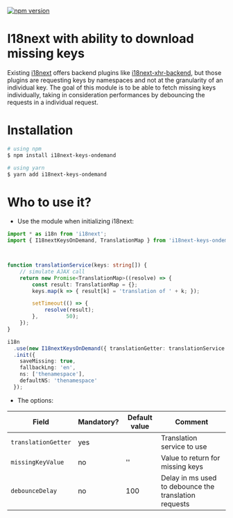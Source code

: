 [![npm version](https://badge.fury.io/js/i18next-keys-ondemand.svg)](https://www.npmjs.com/package/i18next-keys-ondemand)

# I18next with ability to download missing keys 

Existing [i18next](https://github.com/i18next/i18next) offers backend plugins like [i18next-xhr-backend](https://github.com/i18next/i18next-xhr-backend), but those plugins are requesting keys by namespaces and not at the granularity of an individual key.
The goal of this module is to be able to fetch missing keys individually, taking in consideration performances by debouncing the requests in a individual request.

# Installation

```bash
# using npm
$ npm install i18next-keys-ondemand

# using yarn
$ yarn add i18next-keys-ondemand

```

# Who to use it?

- Use the module when initializing i18next:

```TypeScript
import * as i18n from 'i18next';
import { I18nextKeysOnDemand, TranslationMap } from 'i18next-keys-ondemand';



function translationService(keys: string[]) {
    // simulate AJAX call
    return new Promise<TranslationMap>((resolve) => {
        const result: TranslationMap = {};
        keys.map(k => { result[k] = 'translation of ' + k; });

        setTimeout(() => {
            resolve(result);
        },         50);
    });
}

i18n
  .use(new I18nextKeysOnDemand({ translationGetter: translationService })) // init i18next here
  .init({
    saveMissing: true,
    fallbackLng: 'en',
    ns: ['thenamespace'],
    defaultNS: 'thenamespace'
  });
```

- The options:

| Field  | Mandatory? | Default value | Comment |
| ------ | ------ | ------ | ------ |
| `translationGetter` | yes |  | Translation service to use |
| `missingKeyValue` | no | '' | Value to return for missing keys |
| `debounceDelay` | no | 100 | Delay in ms used to debounce the translation requests |

